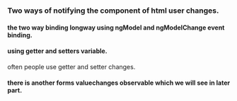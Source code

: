 ### Two ways of notifying the component of html user changes.

#### the two way binding longway using ngModel and ngModelChange event binding.

#### using getter and setters variable.

often people use getter and setter changes.

#### there is another forms valuechanges observable which we will see in later part.

